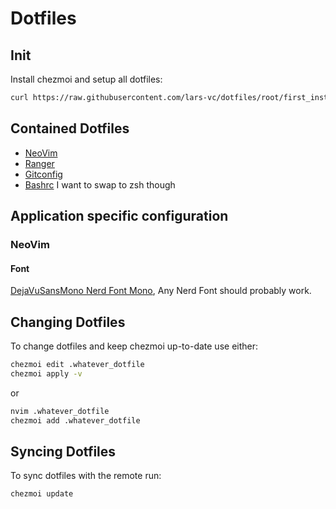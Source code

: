 # Dotfiles

## Init
Install chezmoi and setup all dotfiles:
```sh
curl https://raw.githubusercontent.com/lars-vc/dotfiles/root/first_install.sh | /bin/bash
```

## Contained Dotfiles
* [NeoVim](https://github.com/lars-vc/dotfiles/tree/root/private_dot_config/nvim)
* [Ranger]()
* [Gitconfig](https://github.com/lars-vc/dotfiles/blob/root/dot_gitconfig)
* [Bashrc](https://github.com/lars-vc/dotfiles/blob/root/dot_bashrc) I want to swap to zsh though

## Application specific configuration

### NeoVim

#### Font
[DejaVuSansMono Nerd Font Mono](https://github.com/ryanoasis/nerd-fonts/tree/master/patched-fonts/DejaVuSansMono/Regular/complete), Any Nerd Font should probably work.

## Changing Dotfiles

To change dotfiles and keep chezmoi up-to-date use either:
```sh
chezmoi edit .whatever_dotfile
chezmoi apply -v
```
or
```sh
nvim .whatever_dotfile
chezmoi add .whatever_dotfile
```

## Syncing Dotfiles

To sync dotfiles with the remote run:
```sh
chezmoi update
```
